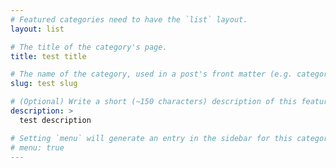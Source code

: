 ```yaml
---
# Featured categories need to have the `list` layout.
layout: list

# The title of the category's page.
title: test title

# The name of the category, used in a post's front matter (e.g. category: <slug>).
slug: test slug

# (Optional) Write a short (~150 characters) description of this featured category.
description: >
  test description

# Setting `menu` will generate an entry in the sidebar for this category.
# menu: true
---
```

